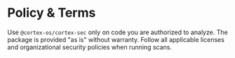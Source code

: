 # Policy & Terms

Use `@cortex-os/cortex-sec` only on code you are authorized to analyze.
The package is provided "as is" without warranty. Follow all applicable
licenses and organizational security policies when running scans.
